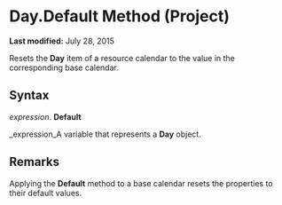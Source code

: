 
# Day.Default Method (Project)

 **Last modified:** July 28, 2015

Resets the  **Day** item of a resource calendar to the value in the corresponding base calendar.

## Syntax

 _expression_. **Default**

 _expression_A variable that represents a  **Day** object.


## Remarks

Applying the  **Default** method to a base calendar resets the properties to their default values.

